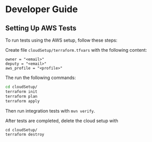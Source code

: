# Developer Guide

## Setting Up AWS Tests

To run tests using the AWS setup, follow these steps:

Create file `cloudSetup/terraform.tfvars` with the following content:

```
owner = "<email>"
deputy = "<email>"
aws_profile = "<profile>"
```

The run the following commands:

```sh
cd cloudSetup/
terraform init
terraform plan
terraform apply
```

Then run integration tests with `mvn verify`.

After tests are completed, delete the cloud setup with

```
cd cloudSetup/
terraform destroy
```